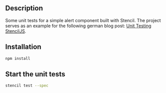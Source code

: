 ## Description

Some unit tests for a simple alert component built with Stencil. The project serves as an example for the following german blog post: [Unit Testing StencilJS](https://cbinzer.de/blog).

## Installation

```bash
npm install
```

## Start the unit tests

```bash
stencil test --spec
```
